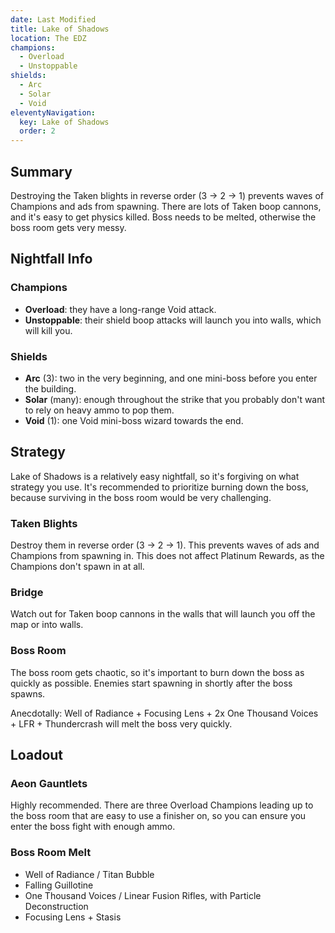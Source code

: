 ```yaml
---
date: Last Modified
title: Lake of Shadows
location: The EDZ
champions:
  - Overload
  - Unstoppable
shields:
  - Arc
  - Solar
  - Void
eleventyNavigation:
  key: Lake of Shadows
  order: 2
---
```


## Summary

Destroying the Taken blights in reverse order (3 → 2 → 1) prevents waves of Champions and ads from spawning. There are lots of Taken boop cannons, and it's easy to get physics killed. Boss needs to be melted, otherwise the boss room gets very messy.


## Nightfall Info

### Champions

- **Overload**: they have a long-range Void attack.
- **Unstoppable**: their shield boop attacks will launch you into walls, which will kill you.


### Shields

- **Arc** (3): two in the very beginning, and one mini-boss before you enter the building.
- **Solar** (many): enough throughout the strike that you probably don't want to rely on heavy ammo to pop them.
- **Void** (1): one Void mini-boss wizard towards the end.



## Strategy

Lake of Shadows is a relatively easy nightfall, so it's forgiving on what strategy you use. It's recommended to prioritize burning down the boss, because surviving in the boss room would be very challenging.


### Taken Blights

Destroy them in reverse order (3 → 2 → 1). This prevents waves of ads and Champions from spawning in. This does not affect Platinum Rewards, as the Champions don't spawn in at all.


### Bridge

Watch out for Taken boop cannons in the walls that will launch you off the map or into walls.


### Boss Room

The boss room gets chaotic, so it's important to burn down the boss as quickly as possible. Enemies start spawning in shortly after the boss spawns.

Anecdotally: Well of Radiance + Focusing Lens + 2x One Thousand Voices + LFR + Thundercrash will melt the boss very quickly.



## Loadout

### Aeon Gauntlets

Highly recommended. There are three Overload Champions leading up to the boss room that are easy to use a finisher on, so you can ensure you enter the boss fight with enough ammo.

### Boss Room Melt
- Well of Radiance / Titan Bubble
- Falling Guillotine
- One Thousand Voices / Linear Fusion Rifles, with Particle Deconstruction
- Focusing Lens + Stasis